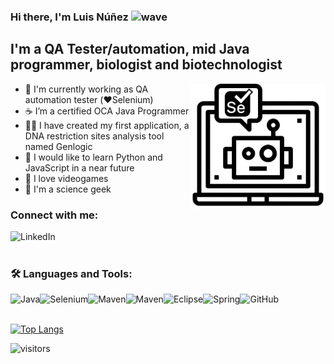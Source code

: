 ### Hi there, I'm Luis Núñez <img alt="wave" width="26px" src="https://raw.githubusercontent.com/syedareehaquasar/syedareehaquasar/master/gifs/Hi.gif"/>

## I'm a QA Tester/automation, mid Java programmer, biologist and biotechnologist
<img src="https://raw.githubusercontent.com/luinungom/luinungom/master/Selenium.png" align="right" height="200" />

- :robot: I'm currently working as QA automation tester (❤️Selenium)
- :coffee: I’m a certified OCA Java Programmer
- :man_technologist: I have created my first application, a DNA restriction sites analysis tool named Genlogic
- :snake: I would like to learn Python and JavaScript in a near future
- :space_invader: I love videogames
- :microscope: I'm a science geek

### Connect with me:

[<img align="left" alt="LinkedIn" src="https://img.shields.io/badge/LinkedIn-0077B5?style=for-the-badge&logo=linkedin&logoColor=white"/>][linkedin]
<br></br>
### 🛠 Languages and Tools:
<img align="left" alt="Java" src="https://img.shields.io/badge/Java-ED8B00?style=for-the-badge&logo=java&logoColor=white"/>
<img align="left" alt="Selenium" src="https://img.shields.io/badge/Selenium-43B02A?style=for-the-badge&logo=Selenium&logoColor=white"/> 
<img align="left" alt="Maven" src="https://img.shields.io/badge/TestNG-C43B42?style=for-the-badge&logo=TestNG&logoColor=white"/> 
<img align="left" alt="Maven" src="https://img.shields.io/badge/Maven-C71A36?style=for-the-badge&logo=Apache&logoColor=white"/> 
<img align="left" alt="Eclipse" src="https://img.shields.io/badge/Eclipse-2C2255?style=for-the-badge&logo=Eclipse&logoColor=white"/>
<img align="left" alt="Spring" src="https://img.shields.io/badge/Spring-6DB33F?style=for-the-badge&logo=Spring&logoColor=white"/>
<img align="left" alt="GitHub" src="https://img.shields.io/badge/GitHub-181717?style=for-the-badge&logo=GitHub&logoColor=white"/>

[linkedin]:https://www.linkedin.com/in/luisnunezgomez

<br></br>

[![Top Langs](https://github-readme-stats.vercel.app/api/top-langs/?username=luinungom)](https://github.com/luinungom/github-readme-stats)

![visitors](https://visitor-badge.glitch.me/badge?page_id=luinungom.visitor-badge)
